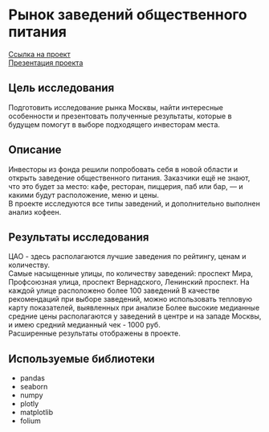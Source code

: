 # Рынок заведений общественного питания
[Ссылка на проект](https://github.com/V-Volkow/portfolio_data_analyst/blob/main/%D0%A0%D1%8B%D0%BD%D0%BE%D0%BA%20%D0%B7%D0%B0%D0%B2%D0%B5%D0%B4%D0%B5%D0%BD%D0%B8%D0%B9%20%D0%BE%D0%B1%D1%89%D0%B5%D1%81%D1%82%D0%B2%D0%B5%D0%BD%D0%BD%D0%BE%D0%B3%D0%BE%20%D0%BF%D0%B8%D1%82%D0%B0%D0%BD%D0%B8%D1%8F/%D0%A0%D1%8B%D0%BD%D0%BE%D0%BA%20%D0%B7%D0%B0%D0%B2%D0%B5%D0%B4%D0%B5%D0%BD%D0%B8%D0%B9%20%D0%BE%D0%B1%D1%89%D0%B5%D1%81%D1%82%D0%B2%D0%B5%D0%BD%D0%BD%D0%BE%D0%B3%D0%BE%20%D0%BF%D0%B8%D1%82%D0%B0%D0%BD%D0%B8%D1%8F.ipynb)<br>
[Презентация проекта](https://disk.yandex.ru/i/jfyxYKQ0yPd8Qg)
## Цель исследования
Подготовить исследование рынка Москвы, найти интересные особенности и презентовать полученные результаты, которые в будущем помогут в выборе подходящего инвесторам места.
## Описание
Инвесторы из фонда решили попробовать себя в новой области и открыть заведение общественного питания. Заказчики ещё не знают, что это будет за место: кафе, ресторан, пиццерия, паб или бар, — и какими будут расположение, меню и цены. <br>
В проекте исследуются все типы заведений, и дополнительно выполнен анализ кофеен.
## Результаты исследования
ЦАО - здесь располагаются лучшие заведения по рейтингу, ценам и количеству.<br>
Самые насыщенные улицы, по количеству заведений: проспект Мира, Профсоюзная улица, проспект Вернадского, Ленинский проспект. На каждой улице расположено более 100 заведений
В качестве рекомендаций при выборе заведений, можно использовать тепловую карту показателей, выявленных при анализе
Более высокие медианные средние цены располагаются у заведений в центре и на западе Москвы, и имею средний медианный чек - 1000 руб.<br>
Расширенные результаты отображены в проекте.
## Используемые библиотеки
- pandas
- seaborn
- numpy
- plotly
- matplotlib
- folium 
